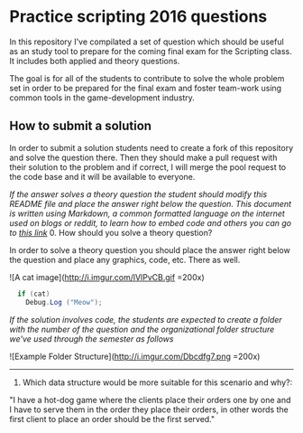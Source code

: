 # Practice scripting 2016 questions
In this repository I've compilated a set of question which should be useful as an study tool to prepare for the coming final exam for the Scripting class. It includes both applied and theory questions.

The goal is for all of the students to contribute to solve the whole problem set in order to be prepared for the final exam and foster team-work using common tools in the game-development industry.

## How to submit a solution
In order to submit a solution students need to create a fork of this repository and solve the question there. Then they should make a pull request with their solution to the problem and if correct, I will merge the pool request to the code base and it will be available to everyone.

*If the answer solves a theory question the student should modify this README file and place the answer right below the question. This document is written using Markdown, a common formatted language on the internet used on blogs or reddit, to learn how to embed code and others you can go to [this link](https://daringfireball.net/projects/markdown/syntax)* 
0. How should you solve a theory question?

In order to solve a theory question you should place the answer right below the question and place any graphics, code, etc. There as well.

![A cat image](http://i.imgur.com/lVlPvCB.gif =200x)
```c#
  if (cat)
    Debug.Log ("Meow");
```

*If the solution involves code, the students are expected to create a folder with the number of the question and the organizational folder structure we've used through the semester as follows*

![Example Folder Structure](http://i.imgur.com/Dbcdfg7.png =200x)

------------------------------------------------------
1. Which data structure would be more suitable for this scenario and why?:

"I have a hot-dog game where the clients place their orders one by one and I have to serve them in the order they place their orders, in other words the first client to place an order should be the first served."
